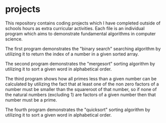 # projects
This repository contains coding projects which I have completed outside of schools hours as extra curricular activities.
Each file is an individual program which aims to demonstrate fundamental algorithms in computer science.

The first program demonstrates the "binary search" searching algorithm by utilizing it to return the index of a number in a given sorted array.

The second program demonstrates the "mergesort" sorting algorithm by utilizing it to sort a given word in alphabetical order.

The third program shows how all primes less than a given number can be calculated by utilizing the fact that at least one of the non zero factors of a number must be smaller than the squareroot of that number, so if none of the natural numbers (excluding 1) are factors of a given number then that number must be a prime.

The fourth program demonstrates the "quicksort" sorting algorithm by utilizing it to sort a given word in alphabetical order.
